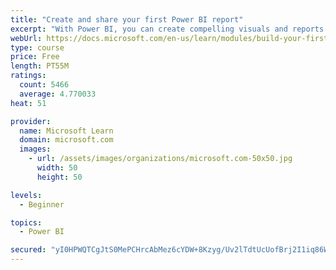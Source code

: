 ```yaml
---
title: "Create and share your first Power BI report"
excerpt: "With Power BI, you can create compelling visuals and reports. In this module, you learn how to use Power BI Desktop to connect to data, build visuals, and create a report that you can share with others in your organization. You then learn how to publish the report to the Power BI service, so that others can see your insights and benefit from your work."
webUrl: https://docs.microsoft.com/en-us/learn/modules/build-your-first-power-bi-report/
type: course
price: Free
length: PT55M
ratings:
  count: 5466
  average: 4.770033
heat: 51

provider:
  name: Microsoft Learn
  domain: microsoft.com
  images:
    - url: /assets/images/organizations/microsoft.com-50x50.jpg
      width: 50
      height: 50

levels:
  - Beginner

topics:
  - Power BI

secured: "yI0HPWQTCgJtS0MePCHrcAbMez6cYDW+8Kzyg/Uv2lTdtUcUofBrj2I1iq86WOLoXfuHoJRFAGLpBNbuVbXKHXZ6rcDO97BJmKn98UPSPVb9jvdNSiGU0YA3v3BzxMquGrgPLWp7eYT6jDM0yxvJRMbutLnISMYwmGKM8jFFnUpMULOwMLchvV0e9Vu+YAfoO2LxP8GAj55XMkKBRKMLs4NF7IpvZb9xdhIK8hQd5CdLPYDv0RpWzoEkX/oETO3qLzk4+dRpUQJFvge88gidEFtSMCkoX9QNvOJX7DDPeOBF23QAGx0bbHR2CMG59tj7+O9j0GJWPu3+I6exLh0C9uzmKMzlHSk/9PzfKOTzUADcxGdb6watyspUJ6w+A5jWS7yQ+IfO/dHYzN9iQJBWFsplLZu/kGRgA+8fOAWEh98=;3cCXws5oUblWdnJWxGBXCQ=="
---
```


